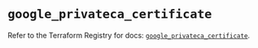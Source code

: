 # `google_privateca_certificate`

Refer to the Terraform Registry for docs: [`google_privateca_certificate`](https://registry.terraform.io/providers/hashicorp/google-beta/6.46.0/docs/resources/google_privateca_certificate).
